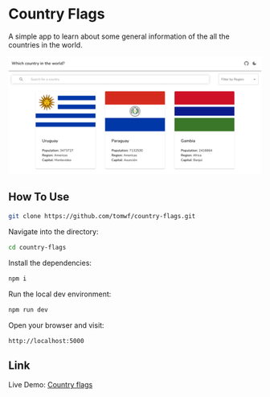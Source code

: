 # Country Flags

A simple app to learn about some general information of the all the countries in the world.

![](./screenshot.png)

## How To Use

```bash
git clone https://github.com/tomwf/country-flags.git
```
Navigate into the directory:
```bash
cd country-flags
```
Install the dependencies:
```bash
npm i
```
Run the local dev environment:
```bash
npm run dev
```
Open your browser and visit:
```
http://localhost:5000
```

## Link

Live Demo: [Country flags](https://tomwf-country-flags.herokuapp.com/)
